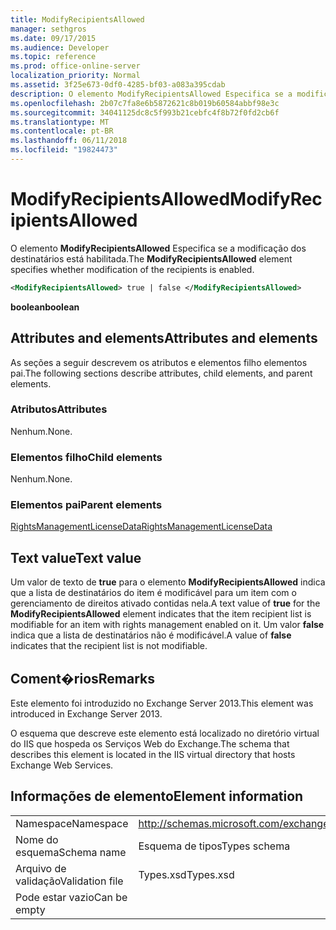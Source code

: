 ```yaml
---
title: ModifyRecipientsAllowed
manager: sethgros
ms.date: 09/17/2015
ms.audience: Developer
ms.topic: reference
ms.prod: office-online-server
localization_priority: Normal
ms.assetid: 3f25e673-0df0-4285-bf03-a083a395cdab
description: O elemento ModifyRecipientsAllowed Especifica se a modificação dos destinatários está habilitada.
ms.openlocfilehash: 2b07c7fa8e6b5872621c8b019b60584abbf98e3c
ms.sourcegitcommit: 34041125dc8c5f993b21cebfc4f8b72f0fd2cb6f
ms.translationtype: MT
ms.contentlocale: pt-BR
ms.lasthandoff: 06/11/2018
ms.locfileid: "19824473"
---
```

# <a name="modifyrecipientsallowed"></a><span data-ttu-id="ce3fd-103">ModifyRecipientsAllowed</span><span class="sxs-lookup"><span data-stu-id="ce3fd-103">ModifyRecipientsAllowed</span></span>

<span data-ttu-id="ce3fd-104">O elemento **ModifyRecipientsAllowed** Especifica se a modificação dos destinatários está habilitada.</span><span class="sxs-lookup"><span data-stu-id="ce3fd-104">The **ModifyRecipientsAllowed** element specifies whether modification of the recipients is enabled.</span></span> 
  
```XML
<ModifyRecipientsAllowed> true | false </ModifyRecipientsAllowed>
```

 <span data-ttu-id="ce3fd-105">**boolean**</span><span class="sxs-lookup"><span data-stu-id="ce3fd-105">**boolean**</span></span>
## <a name="attributes-and-elements"></a><span data-ttu-id="ce3fd-106">Attributes and elements</span><span class="sxs-lookup"><span data-stu-id="ce3fd-106">Attributes and elements</span></span>

<span data-ttu-id="ce3fd-107">As seções a seguir descrevem os atributos e elementos filho elementos pai.</span><span class="sxs-lookup"><span data-stu-id="ce3fd-107">The following sections describe attributes, child elements, and parent elements.</span></span>
  
### <a name="attributes"></a><span data-ttu-id="ce3fd-108">Atributos</span><span class="sxs-lookup"><span data-stu-id="ce3fd-108">Attributes</span></span>

<span data-ttu-id="ce3fd-109">Nenhum.</span><span class="sxs-lookup"><span data-stu-id="ce3fd-109">None.</span></span>
  
### <a name="child-elements"></a><span data-ttu-id="ce3fd-110">Elementos filho</span><span class="sxs-lookup"><span data-stu-id="ce3fd-110">Child elements</span></span>

<span data-ttu-id="ce3fd-111">Nenhum.</span><span class="sxs-lookup"><span data-stu-id="ce3fd-111">None.</span></span>
  
### <a name="parent-elements"></a><span data-ttu-id="ce3fd-112">Elementos pai</span><span class="sxs-lookup"><span data-stu-id="ce3fd-112">Parent elements</span></span>

[<span data-ttu-id="ce3fd-113">RightsManagementLicenseData</span><span class="sxs-lookup"><span data-stu-id="ce3fd-113">RightsManagementLicenseData</span></span>](rightsmanagementlicensedata.md)
  
## <a name="text-value"></a><span data-ttu-id="ce3fd-114">Text value</span><span class="sxs-lookup"><span data-stu-id="ce3fd-114">Text value</span></span>

<span data-ttu-id="ce3fd-115">Um valor de texto de **true** para o elemento **ModifyRecipientsAllowed** indica que a lista de destinatários do item é modificável para um item com o gerenciamento de direitos ativado contidas nela.</span><span class="sxs-lookup"><span data-stu-id="ce3fd-115">A text value of **true** for the **ModifyRecipientsAllowed** element indicates that the item recipient list is modifiable for an item with rights management enabled on it.</span></span> <span data-ttu-id="ce3fd-116">Um valor **false** indica que a lista de destinatários não é modificável.</span><span class="sxs-lookup"><span data-stu-id="ce3fd-116">A value of **false** indicates that the recipient list is not modifiable.</span></span> 
  
## <a name="remarks"></a><span data-ttu-id="ce3fd-117">Coment�rios</span><span class="sxs-lookup"><span data-stu-id="ce3fd-117">Remarks</span></span>

<span data-ttu-id="ce3fd-118">Este elemento foi introduzido no Exchange Server 2013.</span><span class="sxs-lookup"><span data-stu-id="ce3fd-118">This element was introduced in Exchange Server 2013.</span></span>
  
<span data-ttu-id="ce3fd-119">O esquema que descreve este elemento está localizado no diretório virtual do IIS que hospeda os Serviços Web do Exchange.</span><span class="sxs-lookup"><span data-stu-id="ce3fd-119">The schema that describes this element is located in the IIS virtual directory that hosts Exchange Web Services.</span></span>
  
## <a name="element-information"></a><span data-ttu-id="ce3fd-120">Informações de elemento</span><span class="sxs-lookup"><span data-stu-id="ce3fd-120">Element information</span></span>

|||
|:-----|:-----|
|<span data-ttu-id="ce3fd-121">Namespace</span><span class="sxs-lookup"><span data-stu-id="ce3fd-121">Namespace</span></span>  <br/> |http://schemas.microsoft.com/exchange/services/2006/types  <br/> |
|<span data-ttu-id="ce3fd-122">Nome do esquema</span><span class="sxs-lookup"><span data-stu-id="ce3fd-122">Schema name</span></span>  <br/> |<span data-ttu-id="ce3fd-123">Esquema de tipos</span><span class="sxs-lookup"><span data-stu-id="ce3fd-123">Types schema</span></span>  <br/> |
|<span data-ttu-id="ce3fd-124">Arquivo de validação</span><span class="sxs-lookup"><span data-stu-id="ce3fd-124">Validation file</span></span>  <br/> |<span data-ttu-id="ce3fd-125">Types.xsd</span><span class="sxs-lookup"><span data-stu-id="ce3fd-125">Types.xsd</span></span>  <br/> |
|<span data-ttu-id="ce3fd-126">Pode estar vazio</span><span class="sxs-lookup"><span data-stu-id="ce3fd-126">Can be empty</span></span>  <br/> ||
   


